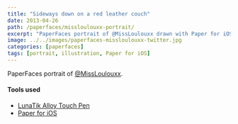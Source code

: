 ```yaml
---
title: "Sideways down on a red leather couch"
date: 2013-04-26
path: /paperfaces/missloulouxx-portrait/
excerpt: "PaperFaces portrait of @MissLoulouxx drawn with Paper for iOS on an iPad."
image: ../../images/paperfaces-missloulouxx-twitter.jpg
categories: [paperfaces]
tags: [portrait, illustration, Paper for iOS]
---
```


PaperFaces portrait of [@MissLoulouxx](https://twitter.com/MissLoulouxx).

#### Tools used

- [LunaTik Alloy Touch Pen](https://www.amazon.com/gp/product/B00821TR7G/ref=as_li_ss_tl?ie=UTF8&tag=mademist-20&linkCode=as2&camp=1789&creative=390957&creativeASIN=B00821TR7G)
- [Paper for iOS](https://paper.bywetransfer.com/)
